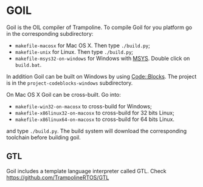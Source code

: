 # GOIL

Goil is the OIL compiler of Trampoline. To compile Goil for you platform go in the corresponding subdirectory:

* `makefile-macosx` for Mac OS X. Then type `./build.py`;
* `makefile-unix` for Linux. Then type `./build.py`;
* `makefile-msys32-on-windows` for Windows with [MSYS](http://www.mingw.org/wiki/msys). Double click on `build.bat`.

In addition Goil can be built on Windows by using [Code::Blocks](http://www.codeblocks.org).
The project is in the `project-codeblocks-windows` subdirectory.

On Mac OS X Goil can be cross-built. Go into:

* `makefile-win32-on-macosx` to cross-build for Windows;
* `makefile-x86linux32-on-macosx` to cross-build for 32 bits Linux;
* `makefile-x86linux64-on-macosx` to cross-build for 64 bits Linux.

and type `./build.py`. The build system will download the corresponding toolchain before building goil.

## GTL

Goil includes a template language interpreter called GTL. Check https://github.com/TrampolineRTOS/GTL
